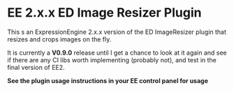 EE 2.x.x ED Image Resizer Plugin
======================================================================

This s an ExpressionEngine 2.x.x version of the ED ImageResizer plugin that resizes and crops images on the fly.

It is currently a **V0.9.0** release until I get a chance to look at it again and see if there are any CI libs worth implementing (probably not), and test in the final version of EE2.

**See the plugin usage instructions in your EE control panel for usage**